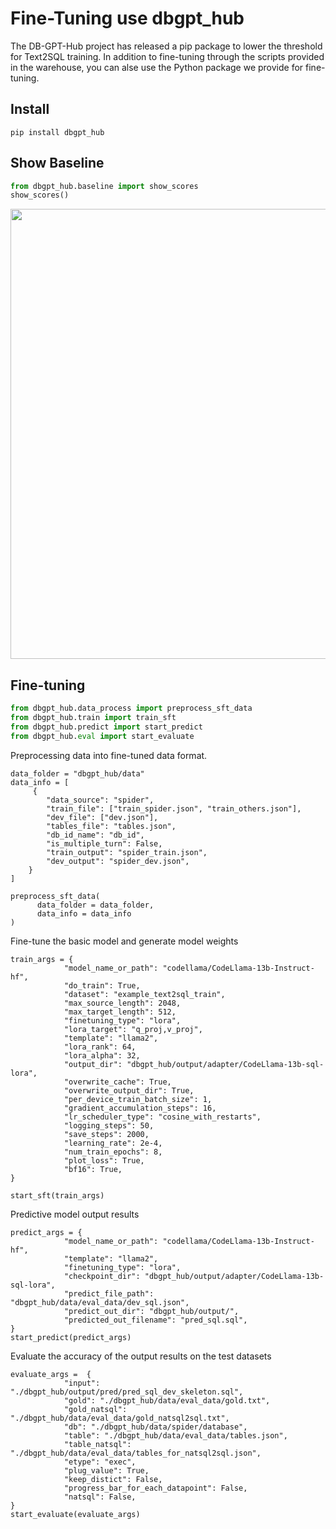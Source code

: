 # Fine-Tuning use dbgpt_hub 

The DB-GPT-Hub project has released a pip package to lower the threshold for Text2SQL training. In addition to fine-tuning through the scripts provided in the warehouse, you can alse use the Python package we provide 
for fine-tuning.

## Install
```
pip install dbgpt_hub
```

## Show Baseline
```python
from dbgpt_hub.baseline import show_scores
show_scores()
```
<p align="left">
  <img src={'/img/ft/baseline.png'} width="720px" />
</p>

## Fine-tuning

```python
from dbgpt_hub.data_process import preprocess_sft_data
from dbgpt_hub.train import train_sft
from dbgpt_hub.predict import start_predict
from dbgpt_hub.eval import start_evaluate
```


Preprocessing data into fine-tuned data format.
```
data_folder = "dbgpt_hub/data"
data_info = [
     {
        "data_source": "spider",
        "train_file": ["train_spider.json", "train_others.json"],
        "dev_file": ["dev.json"],
        "tables_file": "tables.json",
        "db_id_name": "db_id",
        "is_multiple_turn": False,
        "train_output": "spider_train.json",
        "dev_output": "spider_dev.json",
    }
]

preprocess_sft_data(
      data_folder = data_folder,
      data_info = data_info
)
```

Fine-tune the basic model and generate model weights
```
train_args = {
            "model_name_or_path": "codellama/CodeLlama-13b-Instruct-hf",
            "do_train": True,
            "dataset": "example_text2sql_train",
            "max_source_length": 2048,
            "max_target_length": 512,
            "finetuning_type": "lora",
            "lora_target": "q_proj,v_proj",
            "template": "llama2",
            "lora_rank": 64,
            "lora_alpha": 32,
            "output_dir": "dbgpt_hub/output/adapter/CodeLlama-13b-sql-lora",
            "overwrite_cache": True,
            "overwrite_output_dir": True,
            "per_device_train_batch_size": 1,
            "gradient_accumulation_steps": 16,
            "lr_scheduler_type": "cosine_with_restarts",
            "logging_steps": 50,
            "save_steps": 2000,
            "learning_rate": 2e-4,
            "num_train_epochs": 8,
            "plot_loss": True,
            "bf16": True,
}

start_sft(train_args)

```

Predictive model output results
```
predict_args = {
            "model_name_or_path": "codellama/CodeLlama-13b-Instruct-hf",
            "template": "llama2",
            "finetuning_type": "lora",
            "checkpoint_dir": "dbgpt_hub/output/adapter/CodeLlama-13b-sql-lora",
            "predict_file_path": "dbgpt_hub/data/eval_data/dev_sql.json",
            "predict_out_dir": "dbgpt_hub/output/",
            "predicted_out_filename": "pred_sql.sql",
}
start_predict(predict_args)

```

Evaluate the accuracy of the output results on the test datasets

```
evaluate_args =  {
            "input": "./dbgpt_hub/output/pred/pred_sql_dev_skeleton.sql",
            "gold": "./dbgpt_hub/data/eval_data/gold.txt",
            "gold_natsql": "./dbgpt_hub/data/eval_data/gold_natsql2sql.txt",
            "db": "./dbgpt_hub/data/spider/database",
            "table": "./dbgpt_hub/data/eval_data/tables.json",
            "table_natsql": "./dbgpt_hub/data/eval_data/tables_for_natsql2sql.json",
            "etype": "exec",
            "plug_value": True,
            "keep_distict": False,
            "progress_bar_for_each_datapoint": False,
            "natsql": False,
}
start_evaluate(evaluate_args)
```



